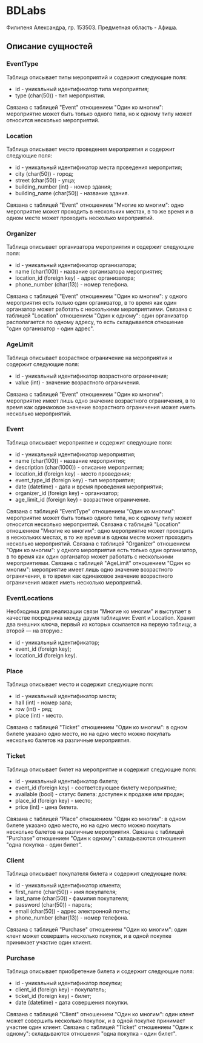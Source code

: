 # BDLabs
Филипеня Александра, гр. 153503. Предметная область - Афиша.
## Описание сущностей
### EventType
Таблица описывает типы мероприятий и содержит следующие поля:
- id - уникальный идентификатор типа мероприятия; 
- type (char(50)) - тип мероприятия.
  
Связана с таблицей "Event" отношением "Один ко многим": мероприятие может быть только одного типа, но к одному типу может относится несколько мероприятий.
### Location
Таблица описывает место проведения мероприятия и содержит следующие поля:
- id - уникальный идентификатор места проведения меропрития; 
- city (char(50)) - город;
- street (char(50)) - улца;
- building_number (int) - номер здания;
- building_name (char(50)) - название здания.
  
Связана с таблицей "Event" отношением "Многие ко многим": одно мероприятие может проходить в нескольких местах, в то же время и в одном месте может проходить несколько мероприятий.
### Organizer
Таблица описывает организатора мероприятия и содержит следующие поля:
- id - уникальный идентификатор организатора; 
- name (char(100)) - название организатора мероприятия;
- location_id (foreign key) - адрес организатора;
- phone_number (char(13)) - номер телефона.
  
Связана с таблицей "Event" отношением "Один ко многим": у одного мероприятия есть только один организатор, в то время как один органзатор может работать с несколькими мероприятиями.
Связана с таблицей "Location" отношением "Один к одному": один организатор располагается по одному адресу, то есть складывается отношение "один организатор - один адрес".
### AgeLimit
Таблица описывает возрастное ограничение на мероприятия и содержит следующие поля:
- id - уникальный идентификатор возрастного ограничения; 
- value (int) - значение возрастного ограничения.
  
Связана с таблицей "Event" отношением "Один ко многим": мероприятие имеет лишь одно значение возрастного ограничения, в то время как одинаковое значение возрастного ограничения может иметь несколько мероприятий.
### Event
Таблица описывает мероприятие и содержит следующие поля:
- id - уникальный идентификатор мероприятия; 
- name (char(100)) - название мероприятия;  
- description (char(1000)) - описание мероприятия;  
- location_id (foreign key) - место проведения;  
- event_type_id (foreign key) - тип мероприятия;  
- date (datetime) - дата и время проведения мероприятия;  
- organizer_id (foreign key) - организатор;  
- age_limit_id (foreign key) - возрастное ограничение.

Связана с таблицей "EventType" отношением "Один ко многим": мероприятие может быть только одного типа, но к одному типу может относится несколько мероприятий.
Связана с таблицей "Location" отношением "Многие ко многим": одно мероприятие может проходить в нескольких местах, в то же время и в одном месте может проходить несколько мероприятий.
Связана с таблицей "Organizer" отношением "Один ко многим": у одного мероприятия есть только один организатор, в то время как один органзатор может работать с несколькими мероприятиями.
Связана с таблицей "AgeLimit" отношением "Один ко многим": мероприятие имеет лишь одно значение возрастного ограничения, в то время как одинаковое значение возрастного ограничения может иметь несколько мероприятий.
### EventLocations
Необходима для реализации связи "Многие ко многим" и выступает в качестве посредника между двумя таблицами: Event и Location. Хранит два внешних ключа, первый из которых ссылается на первую таблицу, а второй — на вторую.:
- id - уникальный идентификатор; 
- event_id (foreign key);
- location_id (foreign key).
### Place
Таблица описывает место и содержит следующие поля:
- id - уникальный идентификатор места; 
- hall (int) - номер зала;
- row (int) - ряд;
- place (int) - место.
  
Связана с таблицей "Ticket" отношением "Один ко многим": в одном билете указано одно место, но на одно место можно покупать несколько балетов на различные мероприятия.
### Ticket
Таблица описывает билет на мероприятие и содержит следующие поля:
- id - уникальный идентификатор билета; 
- event_id (foreign key) - соответсвующее билету мероприятие;
- available (bool) - статус билета: доступен к продаже или продан;
- place_id (foreign key) - место;
- price (int) - цена билета.
  
Связана с таблицей "Place" отношением "Один ко многим": в одном билете указано одно место, но на одно место можно покупать несколько балетов на различные мероприятия.
Связана с таблицей "Purchase" отношением "Один к одному": складываются отношения "одна покупка - один билет".
### Client
Таблица описывает покупателя билета и содержит следующие поля:
- id - уникальный идентификатор клиента; 
- first_name (char(50)) - имя покупателя;
- last_name (char(50)) - фамилия покупателя;
- password (char(50)) - пароль;
- email (char(50)) - адрес электронной почты;
- phone_number (char(13)) - номер телефона.
  
Связана с таблицей "Purchase" отношением "Один ко многим": один клент может совершить несколько покупок, и в одной покупке принимает участие один клиент.
### Purchase
Таблица описывает приобретение билета и содержит следующие поля:
- id - уникальный идентификатор покупки; 
- client_id (foreign key) - покупатель;
- ticket_id (foreign key) - билет;
- date (datetime) - дата совершения покупки.
  
Связана с таблицей "Client" отношением "Один ко многим": один клент может совершить несколько покупок, и в одной покупке принимает участие один клиент.
Связана с таблицей "Ticket" отношением "Один к одному": складываются отношения "одна покупка - один билет".
